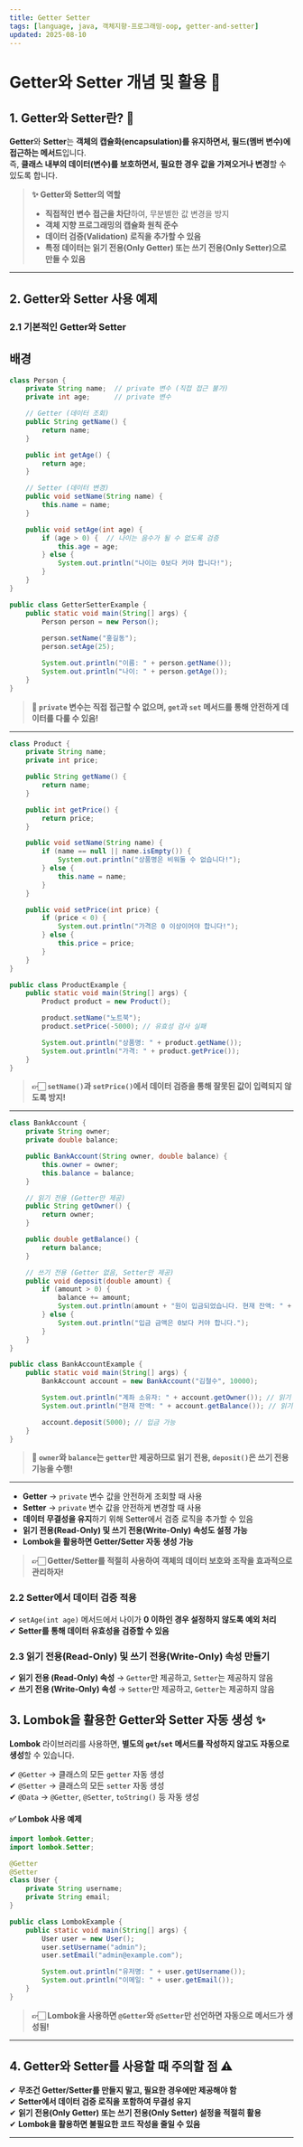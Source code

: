 ```yaml
---
title: Getter Setter
tags: [language, java, 객체지향-프로그래밍-oop, getter-and-setter]
updated: 2025-08-10
---
```

# Getter와 Setter 개념 및 활용 🚀

## 1. Getter와 Setter란? 🤔

**Getter**와 **Setter**는 **객체의 캡슐화(encapsulation)를 유지하면서, 필드(멤버 변수)에 접근하는 메서드**입니다.  
즉, **클래스 내부의 데이터(변수)를 보호하면서, 필요한 경우 값을 가져오거나 변경**할 수 있도록 합니다.

> **✨ Getter와 Setter의 역할**
> - **직접적인 변수 접근을 차단**하여, 무분별한 값 변경을 방지
> - **객체 지향 프로그래밍의 캡슐화 원칙 준수**
> - **데이터 검증(Validation) 로직을 추가할 수 있음**
> - **특정 데이터는 읽기 전용(Only Getter) 또는 쓰기 전용(Only Setter)으로 만들 수 있음**

---

## 2. Getter와 Setter 사용 예제

### 2.1 기본적인 Getter와 Setter

## 배경
```java
class Person {
    private String name;  // private 변수 (직접 접근 불가)
    private int age;      // private 변수

    // Getter (데이터 조회)
    public String getName() {
        return name;
    }

    public int getAge() {
        return age;
    }

    // Setter (데이터 변경)
    public void setName(String name) {
        this.name = name;
    }

    public void setAge(int age) {
        if (age > 0) {  // 나이는 음수가 될 수 없도록 검증
            this.age = age;
        } else {
            System.out.println("나이는 0보다 커야 합니다!");
        }
    }
}

public class GetterSetterExample {
    public static void main(String[] args) {
        Person person = new Person();
        
        person.setName("홍길동");
        person.setAge(25);

        System.out.println("이름: " + person.getName());
        System.out.println("나이: " + person.getAge());
    }
}
```
> **📌 `private` 변수는 직접 접근할 수 없으며, `get`과 `set` 메서드를 통해 안전하게 데이터를 다룰 수 있음!**

---

```java
class Product {
    private String name;
    private int price;

    public String getName() {
        return name;
    }

    public int getPrice() {
        return price;
    }

    public void setName(String name) {
        if (name == null || name.isEmpty()) {
            System.out.println("상품명은 비워둘 수 없습니다!");
        } else {
            this.name = name;
        }
    }

    public void setPrice(int price) {
        if (price < 0) {
            System.out.println("가격은 0 이상이어야 합니다!");
        } else {
            this.price = price;
        }
    }
}

public class ProductExample {
    public static void main(String[] args) {
        Product product = new Product();

        product.setName("노트북");
        product.setPrice(-5000); // 유효성 검사 실패

        System.out.println("상품명: " + product.getName());
        System.out.println("가격: " + product.getPrice());
    }
}
```
> **👉🏻 `setName()`과 `setPrice()`에서 데이터 검증을 통해 잘못된 값이 입력되지 않도록 방지!**

---

```java
class BankAccount {
    private String owner;
    private double balance;

    public BankAccount(String owner, double balance) {
        this.owner = owner;
        this.balance = balance;
    }

    // 읽기 전용 (Getter만 제공)
    public String getOwner() {
        return owner;
    }

    public double getBalance() {
        return balance;
    }

    // 쓰기 전용 (Getter 없음, Setter만 제공)
    public void deposit(double amount) {
        if (amount > 0) {
            balance += amount;
            System.out.println(amount + "원이 입금되었습니다. 현재 잔액: " + balance);
        } else {
            System.out.println("입금 금액은 0보다 커야 합니다.");
        }
    }
}

public class BankAccountExample {
    public static void main(String[] args) {
        BankAccount account = new BankAccount("김철수", 10000);

        System.out.println("계좌 소유자: " + account.getOwner()); // 읽기 가능
        System.out.println("현재 잔액: " + account.getBalance()); // 읽기 가능

        account.deposit(5000); // 입금 가능
    }
}
```
> **📌 `owner`와 `balance`는 `getter`만 제공하므로 읽기 전용, `deposit()`은 쓰기 전용 기능을 수행!**

---

- **Getter** → `private` 변수 값을 안전하게 조회할 때 사용
- **Setter** → `private` 변수 값을 안전하게 변경할 때 사용
- **데이터 무결성을 유지**하기 위해 Setter에서 검증 로직을 추가할 수 있음
- **읽기 전용(Read-Only) 및 쓰기 전용(Write-Only) 속성도 설정 가능**
- **Lombok을 활용하면 Getter/Setter 자동 생성 가능**

> **👉🏻 Getter/Setter를 적절히 사용하여 객체의 데이터 보호와 조작을 효과적으로 관리하자!**








### 2.2 Setter에서 데이터 검증 적용

✔ `setAge(int age)` 메서드에서 나이가 **0 이하인 경우 설정하지 않도록 예외 처리**  
✔ **Setter를 통해 데이터 유효성을 검증할 수 있음**

### 2.3 읽기 전용(Read-Only) 및 쓰기 전용(Write-Only) 속성 만들기

✔ **읽기 전용 (Read-Only) 속성** → `Getter`만 제공하고, `Setter`는 제공하지 않음  
✔ **쓰기 전용 (Write-Only) 속성** → `Setter`만 제공하고, `Getter`는 제공하지 않음





## 3. Lombok을 활용한 Getter와 Setter 자동 생성 ✨

**Lombok** 라이브러리를 사용하면, **별도의 `get`/`set` 메서드를 작성하지 않고도 자동으로 생성**할 수 있습니다.

✔ `@Getter` → 클래스의 모든 `getter` 자동 생성  
✔ `@Setter` → 클래스의 모든 `setter` 자동 생성  
✔ `@Data` → `@Getter`, `@Setter`, `toString()` 등 자동 생성

#### ✅ Lombok 사용 예제
```java
import lombok.Getter;
import lombok.Setter;

@Getter
@Setter
class User {
    private String username;
    private String email;
}

public class LombokExample {
    public static void main(String[] args) {
        User user = new User();
        user.setUsername("admin");
        user.setEmail("admin@example.com");

        System.out.println("유저명: " + user.getUsername());
        System.out.println("이메일: " + user.getEmail());
    }
}
```
> **👉🏻 Lombok을 사용하면 `@Getter`와 `@Setter`만 선언하면 자동으로 메서드가 생성됨!**

---

## 4. Getter와 Setter를 사용할 때 주의할 점 ⚠️

✔ **무조건 Getter/Setter를 만들지 말고, 필요한 경우에만 제공해야 함**  
✔ **Setter에서 데이터 검증 로직을 포함하여 무결성 유지**  
✔ **읽기 전용(Only Getter) 또는 쓰기 전용(Only Setter) 설정을 적절히 활용**  
✔ **Lombok을 활용하면 불필요한 코드 작성을 줄일 수 있음**

---

